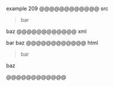 example 209
@@@@@@@@@@@@ src
> bar

baz
@@@@@@@@@@@@ xml
<?xml version="1.0" encoding="UTF-8"?>
<!DOCTYPE document SYSTEM "CommonMark.dtd">
<document xmlns="http://commonmark.org/xml/1.0">
  <block_quote>
    <paragraph>
      <text>bar</text>
    </paragraph>
  </block_quote>
  <paragraph>
    <text>baz</text>
  </paragraph>
</document>
@@@@@@@@@@@@ html
<blockquote>
<p>bar</p>
</blockquote>
<p>baz</p>
@@@@@@@@@@@@
